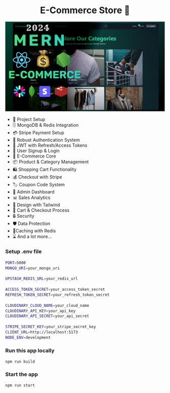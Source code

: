 <h1 align="center">E-Commerce Store 🛒</h1>

![Demo App](/frontend/public/screenshot-for-readme.png)

- 🚀 Project Setup
- 🗄️ MongoDB & Redis Integration
- 💳 Stripe Payment Setup
- 🔐 Robust Authentication System
- 🔑 JWT with Refresh/Access Tokens
- 📝 User Signup & Login
- 🛒 E-Commerce Core
- 📦 Product & Category Management
- 🛍️ Shopping Cart Functionality
- 💰 Checkout with Stripe
- 🏷️ Coupon Code System
- 👑 Admin Dashboard
- 📊 Sales Analytics
- 🎨 Design with Tailwind
- 🛒 Cart & Checkout Process
- 🔒 Security
- 🛡️ Data Protection
- 🚀Caching with Redis
- ⌛ And a lot more...

### Setup .env file

```bash
PORT=5000
MONGO_URI=your_mongo_uri

UPSTASH_REDIS_URL=your_redis_url

ACCESS_TOKEN_SECRET=your_access_token_secret
REFRESH_TOKEN_SECRET=your_refresh_token_secret

CLOUDINARY_CLOUD_NAME=your_cloud_name
CLOUDINARY_API_KEY=your_api_key
CLOUDINARY_API_SECRET=your_api_secret

STRIPE_SECRET_KEY=your_stripe_secret_key
CLIENT_URL=http://localhost:5173
NODE_ENV=development
```

### Run this app locally

```shell
npm run build
```

### Start the app

```shell
npm run start
```
